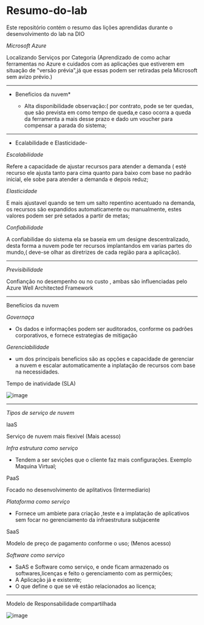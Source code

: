 # Resumo-do-lab

Este repositório contém o resumo das lições aprendidas durante o desenvolvimento do lab na DIO

*Microsoft Azure* 

Localizando Serviços por Categoria (Aprendizado de como achar ferramentas no Azure e cuidados com as aplicações que estiverem em situação de "versão prévia",já que essas podem ser retiradas pela Microsoft sem avizo prévio.)

----------------------------------------------------------------------------------
* Beneficios da nuvem*
          
  - Alta disponibilidade
      observação:( por contrato, pode se ter quedas, que são prevista em como tempo de queda,e caso ocorra a queda da                   ferramenta a mais  desse prazo e dado um voucher para compensar a parada do sistema;
----------------------------------------------------------------------------------
   - Ecalabilidade e Elasticidade-

*Escalabilidade*

Refere a capacidade de ajustar recursos para atender a demanda ( esté recurso ele ajusta tanto para cima quanto para baixo com base no padrão inicial, ele sobe para atender a demanda e depois reduz;

 *Elasticidade*

E mais ajustavel quando se tem um salto repentino acentuado na demanda, os recursos são expandidos automaticamente ou manualmente, estes valores podem ser pré setados a partir de metas;

*Confiabilidade*

A confiabilidae do sistema ela se baseia em um designe descentralizado, desta forma a nuvem pode ter recursos implantandos em varias partes do mundo,( deve-se olhar as diretrizes de cada região para a aplicação).

----------------------------------------------------------------------------------
*Previsibilidade*

Confianção no desempenho ou no custo , ambas são influenciadas pelo Azure Well Architected Framework

----------------------------------------------------------------------------------     
Benefícios da nuvem

*Governaça*

-  Os dados e informações podem ser auditorados, conforme os padrões corporativos, e fornece estrategias de mitigação

*Gerenciabilidade*

-  um dos principais beneficios são as opções e capacidade de gerenciar a nuvem e escalar automaticamente a inplatação de recursos com base na necessidades.

  Tempo de inatividade (SLA)

![image](https://github.com/user-attachments/assets/ca3d3fe3-d74b-4aaf-b433-f2ce1cc568d2)

----------------------------------------------------------------------------------
*Tipos de serviço de nuvem*

 IaaS
 
Serviço de nuvem mais flexivel  (Mais acesso)

*Infra estrutura como serviço* 

-  Tendem a ser sevições que o cliente faz mais configurações. Exemplo Maquina Virtual;   

PaaS

Focado no desenvolvimento de aplitativos (Intermediario)

*Plataforma como serviço*

-  Fornece um ambiete para criação ,teste e a implatação de aplicativos sem focar no gerenciamento da infraestrutura subjacente      

 SaaS
 
 Modelo de preço de pagamento conforme o uso; (Menos acesso)
 
*Software como serviço*

 - SaAS e Software como serviço, e onde ficam armazenado os softwares,licenças e feito o gerenciamento com as permições;
 - A Aplicação já e existente;
 - O que define o que se vê estão relacionados ao licença;
   
----------------------------------------------------------------------------------

Modelo de Responsabilidade compartilhada

![image](https://github.com/user-attachments/assets/55b2ed85-075f-4a6c-b35a-1d5ca24936c4)
